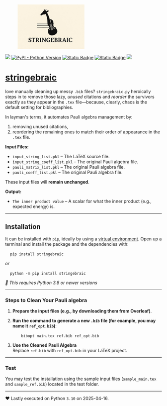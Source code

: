   <figure>
    <img src="https://github.com/kwyip/stringebraic/blob/main/logo.png?raw=True" alt="logo" height="143" />
  </figure>

[![](https://img.shields.io/badge/License-MIT-blue.svg)](https://github.com/kwyip/stringebraic/blob/main/LICENSE)
[![PyPI - Python Version](https://img.shields.io/pypi/pyversions/stringebraic)](https://pypi.org/project/stringebraic/)
[![Static Badge](https://img.shields.io/badge/CalVer-2025.0416-ff5733)](https://pypi.org/project/stringebraic)
[![Static Badge](https://img.shields.io/badge/PyPI-wheels-d8d805)](https://pypi.org/project/stringebraic/#files)
[![](https://pepy.tech/badge/stringebraic/month)](https://pepy.tech/project/stringebraic)

[stringebraic](https://stringebraic.github.io/)
===============================================

love manually cleaning up messy `.bib` files? `stringebraic.py` heroically steps in to remove those lazy, _unused_ citations and _reorder_ the survivors exactly as they appear in the `.tex` file—because, clearly, chaos is the default setting for bibliographies.

In layman's terms, it automates Pauli algebra management by:

1.  removing unused citations,
2.  reordering the remaining ones to match their order of appearance in the `.tex` file.

**Input Files:**

*   `input_string_list.pkl` – The LaTeX source file.
*   `input_string_coeff_list.pkl` – The original Pauli algebra file.
*   `pauli_matrix_list.pkl` – The original Pauli algebra file.
*   `pauli_coeff_list.pkl` – The original Pauli algebra file.

These input files will **remain unchanged**.

**Output:**

*   `The inner product value` – A scalar for what the inner product (e.g., expected energy) is.

* * *

Installation
------------

It can be installed with `pip`, ideally by using a [virtual environment](https://realpython.com/what-is-pip/#using-pip-in-a-python-virtual-environment). Open up a terminal and install the package and the dependencies with:  
  

    `pip install stringebraic`

_or_

    `python -m pip install stringebraic`

  
_🐍 This requires Python 3.8 or newer versions_

* * *

### Steps to Clean Your Pauli algebra

1.  **Prepare the input files (e.g., by downloading them from Overleaf)**.
2.  **Run the command to generate a new `.bib` file (for example, you may name it `ref_opt.bib`)**:  
      
    
           `bibopt main.tex ref.bib ref_opt.bib`
    
      
    
3.  **Use the Cleaned Pauli Algebra**  
    Replace `ref.bib` with `ref_opt.bib` in your LaTeX project.

* * *

### Test

You may test the installation using the sample input files (`sample_main.tex` and `sample_ref.bib`) located in the test folder.

---

♥ Lastly executed on Python `3.10` on 2025-04-16.